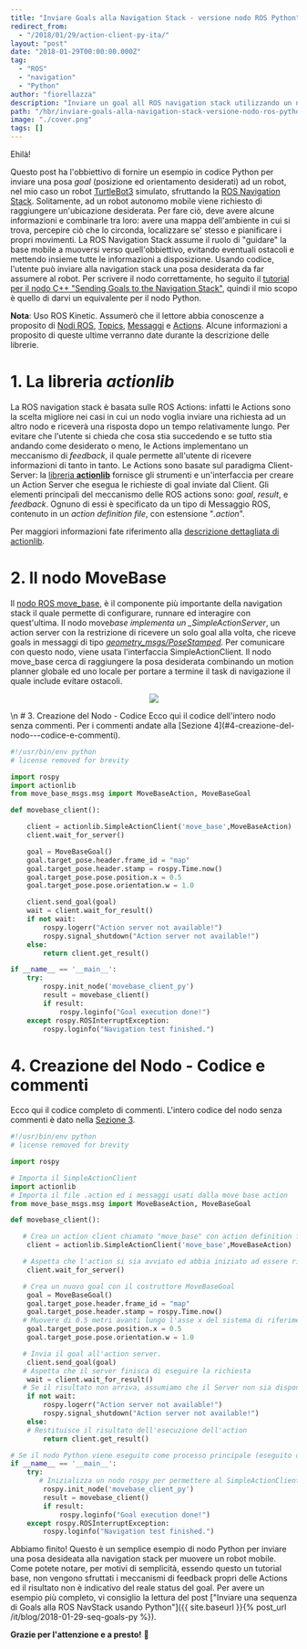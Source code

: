 ```yaml
---
title: "Inviare Goals alla Navigation Stack - versione nodo ROS Python"
redirect_from:
  - "/2018/01/29/action-client-py-ita/"
layout: "post"
date: "2018-01-29T00:00:00.000Z"
tag:
  - "ROS"
  - "navigation"
  - "Python"
author: "fiorellazza"
description: "Inviare un goal all ROS navigation stack utilizzando un nodo Python"
path: "/hbr/inviare-goals-alla-navigation-stack-versione-nodo-ros-python/"
image: "./cover.png"
tags: []
---
```


Ehilà!

Questo post ha l'obbiettivo di fornire un esempio in codice Python per inviare una posa _goal_ (posizione ed orientamento desiderati) ad un robot, nel mio caso un robot [TurtleBot3](http://wiki.ros.org/Robots/TurtleBot) simulato, sfruttando la [ROS Navigation Stack](http://wiki.ros.org/navigation). Solitamente, ad un robot autonomo mobile viene richiesto di raggiungere un'ubicazione desiderata. Per fare ciò, deve avere alcune informazioni e combinarle tra loro: avere una mappa dell'ambiente in cui si trova, percepire ciò che lo circonda, localizzare se' stesso e pianificare i propri movimenti. La ROS Navigation Stack assume il ruolo di "guidare" la base mobile a muoversi verso quell'obbiettivo, evitando eventuali ostacoli e mettendo insieme tutte le informazioni a disposizione.
Usando codice, l'utente può inviare alla navigation stack una posa desiderata da far assumere al robot. Per scrivere il nodo correttamente, ho seguito il [tutorial per il nodo C++ "Sending Goals to the Navigation Stack"](http://wiki.ros.org/navigation/Tutorials/SendingSimpleGoals), quindi il mio scopo è quello di darvi un equivalente per il nodo Python.

**Nota**: Uso ROS Kinetic. Assumerò che il lettore abbia conoscenze a proposito di [Nodi ROS](http://wiki.ros.org/Nodes), [Topics](http://wiki.ros.org/Topics), [Messaggi](http://wiki.ros.org/msg) e [Actions](http://wiki.ros.org/actionlib#Overview). Alcune informazioni a proposito di queste ultime verranno date durante la descrizione delle librerie.

# 1. La libreria **_actionlib_**

La ROS navigation stack è basata sulle ROS Actions: infatti le Actions sono la scelta migliore nei casi in cui un nodo voglia inviare una richiesta ad un altro nodo e riceverà una risposta dopo un tempo relativamente lungo. Per evitare che l'utente si chieda che cosa stia succedendo e se tutto stia andando come desiderato o meno, le Actions implementano un meccanismo di _feedback_, il quale permette all'utente di ricevere informazioni di tanto in tanto. Le Actions sono basate sul paradigma Client-Server: la [libreria **actionlib**](http://wiki.ros.org/actionlib#Client-Server_Interaction) fornisce gli strumenti e un'interfaccia per creare un Action Server che esegua le richieste di goal inviate dal Client. Gli elementi principali del meccanismo delle ROS actions sono: _goal_, _result_, e _feedback_. Ognuno di essi è specificato da un tipo di Messaggio ROS, contenuto in un _action definition file_, con estensione "_.action_".

Per maggiori informazioni fate riferimento alla [descrizione dettagliata di actionlib](http://wiki.ros.org/actionlib/DetailedDescription).

# 2. Il nodo MoveBase

Il [nodo ROS move_base](http://wiki.ros.org/move_base), è il componente più importante della navigation stack il quale permette di configurare, runnare ed interagire con quest'ultima. Il nodo move*base implementa un \_SimpleActionServer*, un action server con la restrizione di ricevere un solo goal alla volta, che riceve goals in messaggi di tipo [_geometry_msgs/PoseStamped_](http://docs.ros.org/api/geometry_msgs/html/msg/PoseStamped.html). Per comunicare con questo nodo, viene usata l'interfaccia SimpleActionClient. Il nodo move_base cerca di raggiungere la posa desiderata combinando un motion planner globale ed uno locale per portare a termine il task di navigazione il quale include evitare ostacoli.

<p align="center">
    <image src="/assets/imgs/2018-01-29-goal/movebase.png"/>
</p>
\n
# 3. Creazione del Nodo - Codice
Ecco qui il codice dell'intero nodo senza commenti. Per i commenti andate alla [Sezione 4](#4-creazione-del-nodo---codice-e-commenti).

```python
#!/usr/bin/env python
# license removed for brevity

import rospy
import actionlib
from move_base_msgs.msg import MoveBaseAction, MoveBaseGoal

def movebase_client():

    client = actionlib.SimpleActionClient('move_base',MoveBaseAction)
    client.wait_for_server()

    goal = MoveBaseGoal()
    goal.target_pose.header.frame_id = "map"
    goal.target_pose.header.stamp = rospy.Time.now()
    goal.target_pose.pose.position.x = 0.5
    goal.target_pose.pose.orientation.w = 1.0

    client.send_goal(goal)
    wait = client.wait_for_result()
    if not wait:
        rospy.logerr("Action server not available!")
        rospy.signal_shutdown("Action server not available!")
    else:
        return client.get_result()

if __name__ == '__main__':
    try:
        rospy.init_node('movebase_client_py')
        result = movebase_client()
        if result:
            rospy.loginfo("Goal execution done!")
    except rospy.ROSInterruptException:
        rospy.loginfo("Navigation test finished.")
```

# 4. Creazione del Nodo - Codice e commenti

Ecco qui il codice completo di commenti. L'intero codice del nodo senza commenti è dato nella [Sezione 3](#3-creazione-del-nodo---codice).

```python
#!/usr/bin/env python
# license removed for brevity

import rospy

# Importa il SimpleActionClient
import actionlib
# Importa il file .action ed i messaggi usati dalla move base action
from move_base_msgs.msg import MoveBaseAction, MoveBaseGoal

def movebase_client():

   # Crea un action client chiamato "move_base" con action definition file "MoveBaseAction"
    client = actionlib.SimpleActionClient('move_base',MoveBaseAction)

   # Aspetta che l'action si sia avviato ed abbia iniziato ad essere ricettivo per i goal
    client.wait_for_server()

   # Crea un nuovo goal con il costruttore MoveBaseGoal
    goal = MoveBaseGoal()
    goal.target_pose.header.frame_id = "map"
    goal.target_pose.header.stamp = rospy.Time.now()
   # Muovere di 0.5 metri avanti lungo l'asse x del sistema di riferimento della mappa
    goal.target_pose.pose.position.x = 0.5
    goal.target_pose.pose.orientation.w = 1.0

   # Invia il goal all'action server.
    client.send_goal(goal)
   # Aspetta che il server finisca di eseguire la richiesta
    wait = client.wait_for_result()
   # Se il risultato non arriva, assumiamo che il Server non sia disponibile
    if not wait:
        rospy.logerr("Action server not available!")
        rospy.signal_shutdown("Action server not available!")
    else:
    # Restituisce il risultato dell'esecuzione dell'action
        return client.get_result()

# Se il nodo Python viene eseguito come processo principale (eseguito direttamente)
if __name__ == '__main__':
    try:
       # Inizializza un nodo rospy per permettere al SimpleActionClient di interagire in ROS
        rospy.init_node('movebase_client_py')
        result = movebase_client()
        if result:
            rospy.loginfo("Goal execution done!")
    except rospy.ROSInterruptException:
        rospy.loginfo("Navigation test finished.")
```

Abbiamo finito! Questo è un semplice esempio di nodo Python per inviare una posa desideata alla navigation stack per muovere un robot mobile. Come potete notare, per motivi di semplicità, essendo questo un tutorial base, non vengono sfruttati i meccanismi di feedback propri delle Actions ed il risultato non è indicativo del reale status del goal. Per avere un esempio più completo, vi consiglio la lettura del post ["Inviare una sequenza di Goals alla ROS NavStack usando Python"]({{ site.baseurl }}{% post_url /it/blog/2018-01-29-seq-goals-py %}).

**Grazie per l'attenzione e a presto!** :hibiscus:
